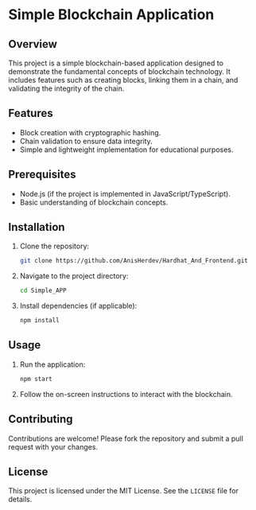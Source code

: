 # Simple Blockchain Application

## Overview
This project is a simple blockchain-based application designed to demonstrate the fundamental concepts of blockchain technology. It includes features such as creating blocks, linking them in a chain, and validating the integrity of the chain.

## Features
- Block creation with cryptographic hashing.
- Chain validation to ensure data integrity.
- Simple and lightweight implementation for educational purposes.

## Prerequisites
- Node.js (if the project is implemented in JavaScript/TypeScript).
- Basic understanding of blockchain concepts.

## Installation
1. Clone the repository:
   ```bash
   git clone https://github.com/AnisHerdev/Hardhat_And_Frontend.git
   ```
2. Navigate to the project directory:
   ```bash
   cd Simple_APP
   ```
3. Install dependencies (if applicable):
   ```bash
   npm install
   ```

## Usage
1. Run the application:
   ```bash
   npm start
   ```
2. Follow the on-screen instructions to interact with the blockchain.

## Contributing
Contributions are welcome! Please fork the repository and submit a pull request with your changes.

## License
This project is licensed under the MIT License. See the `LICENSE` file for details.
